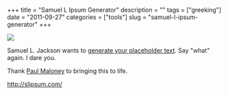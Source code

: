 +++
title = "Samuel L Ipsum Generator"
description = ""
tags = ["greeking"]
date = "2011-09-27"
categories = ["tools"]
slug = "samuel-l-ipsum-generator"
+++


<div class="tool-screenshot mb1"><a href="http://slipsum.com/"><img id="bluga-thumbnail-2796" class="bluga-thumbnail custom" src="//media.konigi.com/bluga/
wt5230e42da64a5_custom.jpg"/></a></div><p>Samuel L. Jackson wants to <a href="http://slipsum.com/">generate your placeholder text</a>. Say &quot;what&quot; again. I dare you.</p>

<p>Thank <a href="http://paulmaloney.net/">Paul Maloney</a> to bringing this to life.</p>

  
<p><a href="http://slipsum.com/">http://slipsum.com/</a></p>
      
